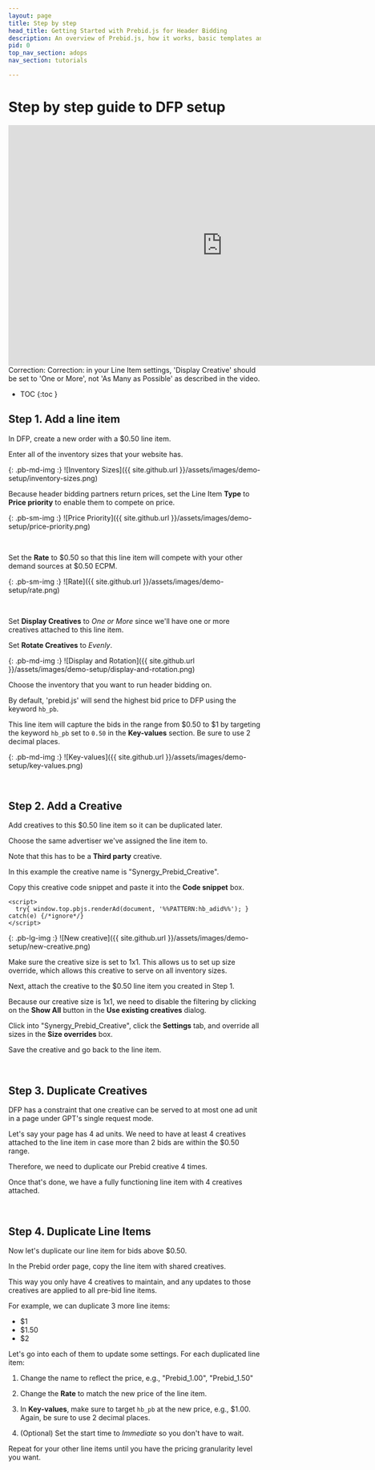```yaml
---
layout: page
title: Step by step
head_title: Getting Started with Prebid.js for Header Bidding
description: An overview of Prebid.js, how it works, basic templates and examples, and more.
pid: 0
top_nav_section: adops
nav_section: tutorials

---
```


<div class="bs-docs-section demo-setup" markdown="1">

# Step by step guide to DFP setup

<iframe width="853" height="480" src="https://www.youtube.com/embed/-bfI24_hwZ0?rel=0" frameborder="0" allowfullscreen="true"></iframe>

<div class="alert alert-danger" role="alert">
  <span class="glyphicon glyphicon-exclamation-sign" aria-hidden="true"></span>
  <span class="sr-only">Correction:</span>
  Correction: in your Line Item settings, 'Display Creative' should be set to 'One or More', not 'As Many as Possible' as described in the video.
</div>

</div>

* TOC
{:toc }

## Step 1. Add a line item

In DFP, create a new order with a $0.50 line item.

Enter all of the inventory sizes that your website has.

{: .pb-md-img :}
![Inventory Sizes]({{ site.github.url }}/assets/images/demo-setup/inventory-sizes.png)

Because header bidding partners return prices, set the Line Item
**Type** to **Price priority** to enable them to compete on price.

{: .pb-sm-img :}
![Price Priority]({{ site.github.url }}/assets/images/demo-setup/price-priority.png)

<br>

Set the **Rate** to $0.50 so that this line item will compete with
your other demand sources at $0.50 ECPM.

{: .pb-sm-img :}
![Rate]({{ site.github.url }}/assets/images/demo-setup/rate.png)

<br>

Set **Display Creatives** to *One or More* since we'll have one or
more creatives attached to this line item.

Set **Rotate Creatives** to *Evenly*.

{: .pb-md-img :}
![Display and Rotation]({{ site.github.url }}/assets/images/demo-setup/display-and-rotation.png)

Choose the inventory that you want to run header bidding on.

By default, 'prebid.js' will send the highest bid price to DFP using
the keyword `hb_pb`.

This line item will capture the bids in the range from $0.50 to $1 by
targeting the keyword `hb_pb` set to `0.50` in the **Key-values**
section.  Be sure to use 2 decimal places.

{: .pb-md-img :}
![Key-values]({{ site.github.url }}/assets/images/demo-setup/key-values.png)

<br>

## Step 2. Add a Creative

Add creatives to this $0.50 line item so it can be duplicated later.

Choose the same advertiser we've assigned the line item to.

Note that this has to be a **Third party** creative.

In this example the creative name is
"Synergy\_Prebid\_Creative".

Copy this creative code snippet and paste it into the **Code
snippet** box.

    <script>
      try{ window.top.pbjs.renderAd(document, '%%PATTERN:hb_adid%%'); } catch(e) {/*ignore*/}
    </script>

{: .pb-lg-img :}
![New creative]({{ site.github.url }}/assets/images/demo-setup/new-creative.png)

Make sure the creative size is set to 1x1.  This allows us to set up
size override, which allows this creative to serve on all inventory
sizes.

Next, attach the creative to the $0.50 line item you created in Step
1.

Because our creative size is 1x1, we need to disable the filtering by
clicking on the **Show All** button in the **Use existing creatives**
dialog.

Click into "Synergy\_Prebid\_Creative", click the **Settings** tab,
and override all sizes in the **Size overrides** box.

Save the creative and go back to the line item.

<br>

## Step 3. Duplicate Creatives

DFP has a constraint that one creative can be served to at most one ad
unit in a page under GPT's single request mode.

Let's say your page has 4 ad units.  We need to have at least 4
creatives attached to the line item in case more than 2 bids are
within the $0.50 range.

Therefore, we need to duplicate our Prebid creative 4 times.

Once that's done, we have a fully functioning line item with 4
creatives attached.

<br>

## Step 4. Duplicate Line Items

Now let's duplicate our line item for bids above $0.50.

In the Prebid order page, copy the line item with shared creatives.

This way you only have 4 creatives to maintain, and any updates to
those creatives are applied to all pre-bid line items.

For example, we can duplicate 3 more line items:

-   $1
-   $1.50
-   $2

Let's go into each of them to update some settings.  For each
duplicated line item:

1.  Change the name to reflect the price, e.g., "Prebid\_1.00",
    "Prebid\_1.50"

2.  Change the **Rate** to match the new price of the line item.

3.  In **Key-values**, make sure to target `hb_pb` at the new price,
    e.g., $1.00.  Again, be sure to use 2 decimal places.

4.  (Optional) Set the start time to *Immediate* so you don't have to
    wait.

Repeat for your other line items until you have the pricing
granularity level you want.

